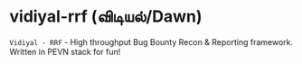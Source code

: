 # vidiyal-rrf (விடியல்/Dawn)
`Vidiyal - RRF` - High throughput Bug Bounty Recon &amp; Reporting  framework. Written in PEVN stack for fun!
